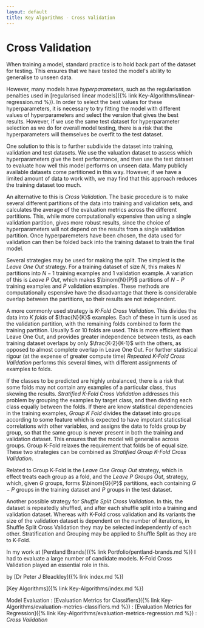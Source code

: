 ```yaml
---
layout: default
title: Key Algorithms - Cross Validation
---
```


# Cross Validation

When training a model, standard practice is to hold back part of the dataset for testing. This ensures that we have tested the model's ability to generalise to unseen data.

However, many models have *hyperparameters*, such as the regularisation penalties used in [regularised linear models]({% link Key-Algorithms/linear-regression.md %}). In order to select the best values for these hyperparameters, it is necessary to try fitting the model with different values of hyperparameters and select the version that gives the best results. However, if we use the same test dataset for hyperparameter selection as we do for overall model testing, there is a risk that the hyperparameters will themselves be overfit to the test dataset.

One solution to this is to further subdivide the dataset into training, validation and test datasets. We use the valuation dataset to assess which hyperparameters give the best performance, and then use the test dataset to evaluate how well this model performs on unseen data. Many publicly available datasets come partitioned in this way. However, if we have a limited amount of data to work with, we may find that this approach reduces the training dataset too much.

An alternative to this is *Cross Validation*. The basic procedure is to make several different partitions of the data into training and validation sets, and calculates the average of the evaluation metrics across the different partitions. This, while more computationally expensive than using a single validation partition, gives more robust results, since the choice of hyperparameters will not depend on the results from a single validation partition. Once hyperparemeters have been chosen, the data used for validation can then be folded back into the training dataset to train the final model.

Several strategies may be used for making the split. The simplest is the *Leave One Out* strategy. For a training dataset of size $N$, this makes $N$ partitions into $N-1$ training examples and 1 validation example. A variation of this is *Leave P Out*, which makes $\binom{N}{P}$ partitions of $N-P$ training examples and $P$ validation examples. These methods are computationally espensive have the disadvantage that there is considerable overlap between the partitions, so their results are not independent.

A more commonly used strategy is *K-Fold Cross Validation*. This divides the data into $K$ *folds* of $\frac{N}{K}$ examples. Each of these in turn is used as the validation partition, with the remaining folds combined to form the training partition. Usually 5 or 10 folds are used. This is more efficient than Leave One Out, and provides greater independence between tests, as each training dataset overlaps by only $\frac{K-2}{K-1}$ with the others, as opposed to almost complete overlap in Leave One Out. For further statistical rigour (at the expense of greater compute time) *Repeated K-Fold Cross Validation* performs this several times, with different assignments of examples to folds. 

If the classes to be predicted are highly unbalanced, there is a risk that some folds may not contain any examples of a particular class, thus skewing the results. *Stratified K-Fold Cross Validation* addresses this problem by grouping the examples by target class, and then dividing each class equally between the folds. If there are know statistical dependencies in the training examples, *Group K Fold* divides the dataset into groups according to some feature which is expected to have impotant staticstical correlations with other variables, and assigns the data to folds group by group, so that the same group is never present in both the training and validation dataset. This ensures that the model will generalise across groups. Group K-Fold relaxes the requirement that folds be of equal size. These two strategies can be combined as *Stratified Group K-Fold Cross Validation*.

Related to Group K-Fold is the *Leave One Group Out* strategy, which in effect treats each group as a fold, and the *Leave P Groups Out*, strategy, which, given $G$ groups, forms $\binom{G}{P}$ partitions, each containing $G-P$ groups in the training dataset and $P$ groups in the test dataset.

Another possible strategy for *Shuffle Split Cross Validation*. In this, the dataset is repeatedly shuffled, and after each shuffle split into a training and validation dataset. Whereas with K-Fold cross validation and its variants the size of the validation dataset is dependent on the number of iterations, in Shuffle Split Cross Validation they may be selected independently of each other. Stratification and Grouping may be applied to Shuffle Split as they are to K-Fold.

In my work at [Pentland Brands]({% link Portfolio/pentland-brands.md %}) I had to evaluate a large number of candidate models. K-Fold Cross Validation played an essential role in this.

by [Dr Peter J Bleackley]({% link index.md %})

[Key Algorithms]({% link Key-Algorithms/index.md %})

Model Evaluation
: [Evaluation Metrics for Classifiers]({% link Key-Algorithms/evaluation-metrics-classifiers.md %})
: [Evaluation Metrics for Regression]({% link Key-Algorithms/evaluation-metrics-regression.md %})
: *Cross Validation*

